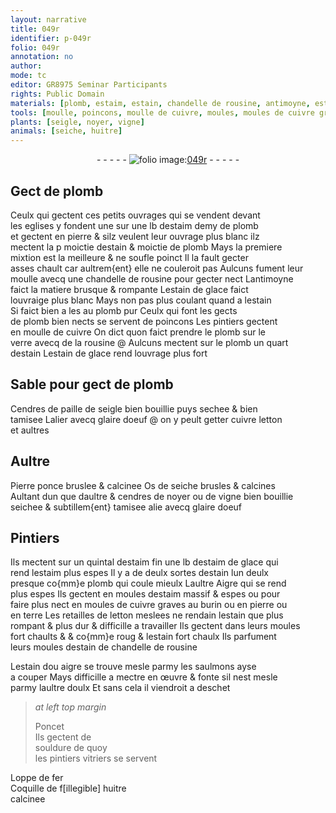 ```yaml
---
layout: narrative
title: 049r
identifier: p-049r
folio: 049r
annotation: no
author:
mode: tc
editor: GR8975 Seminar Participants
rights: Public Domain
materials: [plomb, estaim, estain, chandelle de rousine, antimoyne, estain de glace, plomb pur, cuivre, verre, rousine, Cendres de paille de seigle, glaire doeuf, letton, Pierre ponce bruslee & calcinee, Os de seiche brusles & calcines, cendres de noyer, vigne, estaim fin, estaim de glace, terre, estain dou aigre, souldure, fer, Coquille de fillegible huitre calcinee]
tools: [moulle, poincons, moulle de cuivre, moules, moules de cuivre graves au burin, burin]
plants: [seigle, noyer, vigne]
animals: [seiche, huitre]
---
```


<div class="folio" align="center">- - - - - <a href="http://gallica.bnf.fr/ark:/12148/btv1b10500001g/f103.image" target="_blank"><img src="https://cu-mkp.github.io/2017-workshop-edition/assets/photo-icon.png" alt="folio image: " style="display:inline-block; margin-bottom:-3px;"/>049r</a> - - - - - </div>  
  

## Gect de <span class="m">plomb</span>

 
Ceulx qui gectent ces petits ouvrages qui se vendent devant<br/> les <span class="env">eglises</span> <span class="del">y</span> fondent <span class="del">une</span> sur une <span class="ms">lb</span> d<span class="m">estaim</span> demy de <span class="m">plomb</span><br/> et gectent en pierre & silz veulent leur ouvrage plus blanc ilz<br/> mectent la <span class="del">p</span> <span class="ms">moictie</span> d<span class="m">estain</span> & <span class="ms">moictie</span> de <span class="m">plomb</span> Mays la premiere<br/> mixtion est la meilleure & ne soufle poinct Il la fault gecter<br/> asses chault car aultrem{ent} elle ne couleroit pas Aulcuns fument leur<br/> <span class="tl">moulle</span> avecq une <span class="m">chandelle de rousine</span> pour gecter nect L<span class="m">antimoyne</span><br/> faict la matiere brusque & rompante L<span class="m">estain de glace</span> faict<br/> louvraige plus blanc Mays non pas plus coulant quand a l<span class="m">estain</span><br/> Si faict bien <span class="del">a les</span> au <span class="m">plomb pur</span> Ceulx qui font les gects<br/> de <span class="m">plomb</span> bien nects se servent de <span class="tl">poincons</span> Les <span class="pro">pintiers</span> gectent<br/> en <span class="tl">moulle de <span class="m">cuivre</span></span> On dict quon faict prendre le <span class="m">plomb</span> sur le<br/> <span class="m">verre</span> avecq de la <span class="m">rousine</span> @ Aulcuns mectent sur le <span class="m">plomb</span> un <span class="ms">quart</span><br/> d<span class="m">estain</span> L<span class="m">estain de glace</span> rend louvrage plus fort
 
 
  

## Sable pour gect de <span class="m">plomb</span>

 
<span class="m">Cendres de paille de <span class="pa">seigle</span></span> bien bouillie puys sechee & bien<br/> tamisee Lalier avecq <span class="m">glaire doeuf</span> @ on y peult getter <span class="m">cuivre</span> <span class="m">letton</span><br/> et aultres
 
 
  

## Aultre

 
<span class="m">Pierre ponce bruslee & calcinee</span> <span class="m">Os de <span class="al">seiche</span> brusles & calcines</span><br/> Aultant dun que daultre & <span class="m">cendres de <span class="pa">noyer</span></span> ou de <span class="m"><span class="pa">vigne</span></span> bien bouillie<br/> seichee & subtillem{ent} tamisee alie avecq <span class="m">glaire doeuf</span>
 
 
  

## <span class="pro">Pintiers</span>

 
Ils mectent sur un <span class="ms">quintal</span> d<span class="m">estaim fin</span> une <span class="ms">lb</span> d<span class="m">estaim de glace</span> qui<br/> rend l<span class="m">estaim</span> plus espes Il y a de deulx sortes d<span class="m">estain</span> lun deulx<br/> presque co{mm}e <span class="m">plomb</span> qui coule mieulx Laultre Aigre qui se rend<br/> plus espes Ils gectent en <span class="tl">moules</span> d<span class="m">estaim</span> massif & espes ou pour<br/> faire plus nect en <span class="tl">moules de <span class="m">cuivre</span> graves au <span class="tl">burin</span></span> ou en pierre ou<br/> en <span class="m">terre</span> Les retailles de <span class="m">letton</span> meslees ne rendain l<span class="m">estain</span> que plus<br/> rompant & plus dur & difficille a travailler Ils gectent <span class="add">dans</span> leurs <span class="tl">moules</span><br/> fort chaults & <span class="del">& co{mm}e roug</span> & l<span class="m">estain</span> fort chaulx Ils <span class="sn">parfument</span><br/> leurs <span class="tl">moules</span> d<span class="m">estain</span> de <span class="m">chandelle de rousine</span>
 
L<span class="m">estain <span class="del">dou</span> aigre</span> se trouve mesle parmy les saulmons ayse<br/> a couper Mays difficille a mectre en œuvre & fonte sil nest mesle<br/> parmy laultre doulx Et sans cela il viendroit a deschet
 
 
  
> *at left top margin*
> 
> 
>   <span class="pn">Poncet</span><br/> Ils gectent de<br/> <span class="m">souldure</span> de quoy<br/> les <span class="del"><span class="pro">pintiers</span></span> <span class="add"><span class="pro">vitriers</span></span> se servent 
 
Loppe de <span class="m">fer</span><br/> <span class="m">Coquille de <span class="del">f[illegible]</span> <span class="al">huitre</span><br/> calcinee</span>
 

